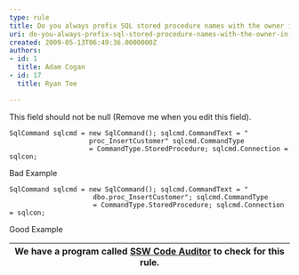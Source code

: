 ```yaml
---
type: rule
title: Do you always prefix SQL stored procedure names with the owner in ADO.NET code?
uri: do-you-always-prefix-sql-stored-procedure-names-with-the-owner-in-adonet-code
created: 2009-05-13T06:49:36.0000000Z
authors:
- id: 1
  title: Adam Cogan
- id: 17
  title: Ryan Tee

---
```


 This field should not be null (Remove me when you edit this field). 

```
SqlCommand sqlcmd = new SqlCommand(); sqlcmd.CommandText = "
                    proc_InsertCustomer" sqlcmd.CommandType
                    = CommandType.StoredProcedure; sqlcmd.Connection = sqlcon;
```

Bad Example 

```
SqlCommand sqlcmd = new SqlCommand(); sqlcmd.CommandText = "
                     dbo.proc_InsertCustomer"; sqlcmd.CommandType
                     = CommandType.StoredProcedure; sqlcmd.Connection = sqlcon;
```

Good Example 

| We have a program called [SSW Code Auditor](http&#58;//www.ssw.com.au/ssw/CodeAuditor/Default.aspx) to check for this rule. |
| --- |


